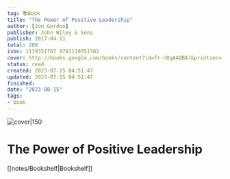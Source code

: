 ```yaml
---
tag: 📚Book
title: "The Power of Positive Leadership"
author: [Jon Gordon]
publisher: John Wiley & Sons
publish: 2017-04-11
total: 208
isbn: 1119351707 9781119351702
cover: http://books.google.com/books/content?id=Tr-nDgAAQBAJ&printsec=frontcover&img=1&zoom=1&edge=curl&source=gbs_api
status: read
created: 2023-07-15 04:51:47
updated: 2023-07-15 04:51:47
finished: 
date: "2023-08-15"
tags:
- book
---
```


![cover|150](http://books.google.com/books/content?id=Tr-nDgAAQBAJ&printsec=frontcover&img=1&zoom=1&edge=curl&source=gbs_api)

# The Power of Positive Leadership
[[notes/Bookshelf|Bookshelf]]